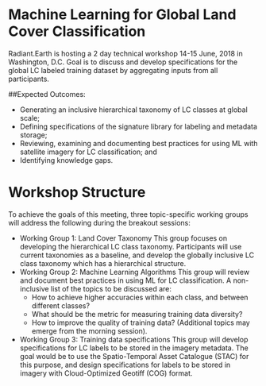 # Machine Learning for Global Land Cover Classification

Radiant.Earth is hosting a 2 day technical workshop 14-15 June, 2018 in Washington, D.C. Goal is to discuss and develop specifications for the global LC labeled training dataset by aggregating inputs from all participants. 

##Expected Outcomes:
 * Generating an inclusive hierarchical taxonomy of LC classes at global scale;
 * Defining specifications of the signature library for labeling and metadata storage;
 * Reviewing, examining and documenting best practices for using ML with satellite imagery for LC classification; and
 * Identifying knowledge gaps.


# Workshop Structure

To achieve the goals of this meeting, three topic-specific working groups will address the following during the breakout sessions:

 * Working Group 1: Land Cover Taxonomy
This group focuses on developing the hierarchical LC class taxonomy. Participants will use current taxonomies as a baseline, and develop the globally inclusive LC class taxonomy which has a hierarchical structure.
 * Working Group 2: Machine Learning Algorithms
This group will review and document best practices in using ML for LC classification. A non- inclusive list of the topics to be discussed are:
	* How to achieve higher accuracies within each class, and between different classes?
 	* What should be the metric for measuring training data diversity?
 	* How to improve the quality of training data?
(Additional topics may emerge from the morning session).
 * Working Group 3: Training data specifications
This group will develop specifications for LC labels to be stored in the imagery metadata. The goal would be to use the Spatio-Temporal Asset Catalogue (STAC) for this purpose, and design specifications for labels to be stored in imagery with Cloud-Optimized Geotiff (COG) format.
